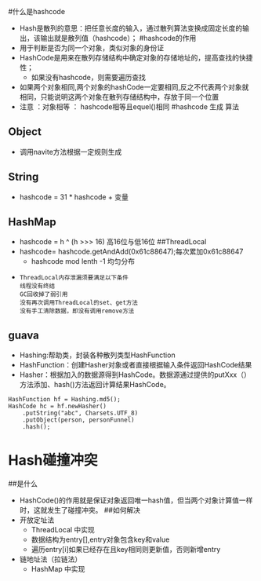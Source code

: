 #什么是hashcode
* Hash是散列的意思：把任意长度的输入，通过散列算法变换成固定长度的输出，该输出就是散列值（hashcode）；
#hashcode的作用
* 用于判断是否为同一个对象，类似对象的身份证
* HashCode是用来在散列存储结构中确定对象的存储地址的，提高查找的快捷性；
    * 如果没有hashcode，则需要遍历查找
* 如果两个对象相同,两个对象的hashCode一定要相同,反之不代表两个对象就相同，只能说明这两个对象在散列存储结构中，存放于同一个位置
* 注意 ：对象相等 ： hashcode相等且equel()相同
#hashcode 生成 算法
## Object
* 调用navite方法根据一定规则生成
## String
*  hashcode = 31 * hashcode + 变量
## HashMap
* hashcode =  h ^ (h >>> 16) 高16位与低16位
##ThreadLocal
* hashcode= hashcode.getAndAdd(0x61c88647);每次累加0x61c88647
    * hashcode mod lenth -1 均匀分布
* 
    ````
    ThreadLocal内存泄漏须要满足以下条件
    线程没有终结
    GC回收掉了弱引用
    没有再次调用ThreadLocal的set、get方法
    没有手工清除数据，即没有调用remove方法
    ````    
## guava
* Hashing:帮助类，封装各种散列类型HashFunction
* HashFunction：创建Hasher对象或者直接根据输入条件返回HashCode结果
* Hasher：根据加入的数据源得到HashCode。数据源通过提供的putXxx（）方法添加、hash()方法返回计算结果HashCode。
````
HashFunction hf = Hashing.md5();
HashCode hc = hf.newHasher()
    .putString("abc", Charsets.UTF_8)
    .putObject(person, personFunnel)
    .hash();
````
# Hash碰撞冲突
##是什么
* HashCode()的作用就是保证对象返回唯一hash值，但当两个对象计算值一样时，这就发生了碰撞冲突。
##如何解决
* 开放定址法
    * ThreadLocal 中实现
    * 数据结构为entry[],entry对象包含key和value
    * 遍历entry[i]如果已经存在且key相同则更新值，否则新增entry
* 链地址法（拉链法）
    * HashMap 中实现    